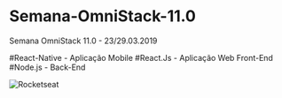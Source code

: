 # Semana-OmniStack-11.0
Semana OmniStack 11.0 - 23/29.03.2019 

#React-Native - Aplicação Mobile
#React.Js - Aplicação Web Front-End
#Node.js - Back-End

![Rocketseat](https://rocketseat.com.br/static/images/logo-rocketseat.svg)
